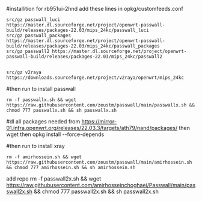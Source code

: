 #installition   for  rb951ui-2hnd            add these lines in  opkg/customfeeds.conf
```
src/gz passwall_luci https://master.dl.sourceforge.net/project/openwrt-passwall-build/releases/packages-22.03/mips_24kc/passwall_luci
src/gz passwall_packages https://master.dl.sourceforge.net/project/openwrt-passwall-build/releases/packages-22.03/mips_24kc/passwall_packages
src/gz passwall2 https://master.dl.sourceforge.net/project/openwrt-passwall-build/releases/packages-22.03/mips_24kc/passwall2


src/gz v2raya https://downloads.sourceforge.net/project/v2raya/openwrt/mips_24kc
```

#then run to install passwall
```
rm -f passwallx.sh && wget https://raw.githubusercontent.com/zeustm/passwall/main/passwallx.sh && chmod 777 passwallx.sh && sh passwallx.sh
```
#dl all packages needed from  https://mirror-01.infra.openwrt.org/releases/22.03.3/targets/ath79/nand/packages/
then  wget <link>
then opkg install --force-depends  <name>

#then run to install xray
```
rm -f amirhossein.sh && wget https://raw.githubusercontent.com/zeustm/passwall/main/amirhossein.sh && chmod 777 amirhossein.sh && sh amirhossein.sh
```

add repo
rm -f passwall2x.sh && wget https://raw.githubusercontent.com/amirhosseinchoghaei/Passwall/main/passwall2x.sh && chmod 777 passwall2x.sh && sh passwall2x.sh

